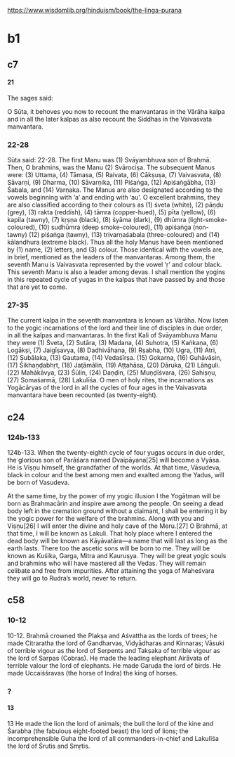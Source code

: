 

https://www.wisdomlib.org/hinduism/book/the-linga-purana

# b1
## c7
#### 21


The sages said:

O Sūta, it behoves you now to recount the manvantaras in the Vārāha kalpa and in all the later kalpas as also recount the Siddhas in the Vaivasvata manvantara.
### 22-28


Sūta said:
22-28. The first Manu was (1) Svāyambhuva son of Brahmā. Then, O brahmins, was the Manu (2) Svārociṣa. The subsequent Manus were: (3) Uttama, (4) Tāmasa, (5) Raivata, (6) Cākṣuṣa, (7) Vaivasvata, (8) Sāvarṇi, (9) Dharma, (10) Sāvarṇika, (11) Piśaṅga, (12) Apiśaṅgābha, (13) Śabala, and (14) Varṇaka. The Manus are also designated according to the vowels beginning with ‘a’ and ending with ‘au’. O excellent brahmins, they are also classified according to their colours as (1) śveta (white), (2) pāṇḍu (grey), (3) rakta (reddish), (4) tāmra (copper-hued), (5) pīta (yellow), (6) kapila (tawny), (7) kṛṣṇa (black), (8) śyāma (dark), (9) dhūmra (light-smoke-coloured), (10) sudhūmra (deep smoke-coloured), (11) apiśaṅga (non-tawny) (12) piśaṅga (tawny), (13) trivarṇaśabala (three-coloured) and (14) kālandhura (extreme black). Thus all the holy Manus have been mentioned by (1) name, (2) letters, and (3) colour. Those identical with the vowels are, in brief, mentioned as the leaders of the manvantaras. Among them, the seventh Manu is Vaivasvata represented by the vowel ‘ṛ’ and colour black. This seventh Manu is also a leader among devas. I shall mention the yogins in this repeated cycle of yugas in the kalpas that have passed by and those that are yet to come.
### 27-35


The current kalpa in the seventh manvantara is known as Vārāha. Now listen to the yogic incarnations of the lord and their line of disciples in due order, in all the kalpas and manvantaras. In the first Kali of Svāyambhuva Manu they were (1) Śveta, (2) Sutāra, (3) Madana, (4) Suhotra, (5) Kaṅkaṇa, (6) Logākṣi, (7) Jaigīṣavya, (8) Dadhivāhana, (9) Ṛṣabha, (10) Ugra, (11) Atri, (12) Subālaka, (13) Gautama, (14) Vedaśīrṣa. (15) Gokarṇa, (16) Guhāvāsin, (17) Śikhaṇḍabhṛt, (18) Jaṭāmālin, (19) Aṭṭahāsa, (20) Dāruka, (21) Lāṅguli. (22) Mahākāvya, (23) Śūlin, (24) Daṇḍin, (25) Muṇḍīśvara, (26) Sahiṣṇu, (27) Somaśarmā, (28) Lakulīśa. O men of holy rites, the incarnations as Yogācāryas of the lord in all the cycles of four ages in the Vaivasvata manvantara have been recounted (as twenty-eight).
## c24
### 124b-133


124b-133. When the twenty-eighth cycle of four yugas occurs in due order, the glorious son of Parāśara named Dvaipāyana[25] will become a Vyāsa. He is Viṣṇu himself, the grandfather of the worlds. At that time, Vāsudeva, black in colour and the best among men and exalted among the Yadus, will be born of Vasudeva. 

At the same time, by the power of my yogic illusion I the Yogātman will be born as Brahmacārin and inspire awe among the people. On seeing a dead body left in the cremation ground without a claimant, I shall be entering it by the yogic power for the welfare of the brahmins. Along with you and Viṣṇu[26] I will enter the divine and holy cave of the Meru.[27] O Brahmā, at that time, I will be known as Lakuli. That holy place where I entered the dead body will be known as Kāyāvatāra—a name that will last as long as the earth lasts. There too the ascetic sons will be born to me. They will be known as Kuśika, Garga, Mitra and Kauruṣya. They will be great yogic souls and brahmins who will have mastered all the Vedas. They will remain celibate and free from impurities. After attaining the yoga of Maheśvara they will go to Rudra’s world, never to return.
## c58
### 10-12


10-12. Brahmā crowned the Plakṣa and Aśvattha as the lords of trees; he made Citraratha the lord of Gandharvas, Vidyādharas and Kinnaras; Vāsuki of terrible vigour as the lord of Serpents and Takṣaka of terrible vigour as the lord of Sarpas (Cobras). He made the leading elephant Airāvata of terrible valour the lord of elephants. He made Garuḍa the lord of birds. He made Uccaiśśravas (the horse of Indra) the king of horses.
### ?
#### 13


13 He made the lion the lord of animals; the bull the lord of the kine and Śarabha (the fabulous eight-footed beast) the lord of lions; the incomprehensible Guha the lord of all commanders-in-chief and Lakulīśa the lord of Śrutis and Smṛtis.